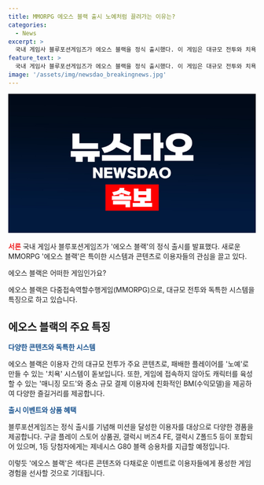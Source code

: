 ```yaml
---
title: MMORPG 에오스 블랙 출시 노예처럼 끌려가는 이유는?
categories:
  - News
excerpt: >
  국내 게임사 블루포션게임즈가 에오스 블랙을 정식 출시했다. 이 게임은 대규모 전투와 치욕 시스템이 특징으로, 이용자들에게는 구글 플레이 스토어 상품권부터 제네시스 G80 블랙 승용차까지 풍성한 경품을 제공한다. 게임 내 미션 달성한 이용자들을 추첨해 상금을 주는 행사도 진행중이다. 에오스 블랙은 중소 규모 결제 이용자에 친화적인 BM(수익모델) 등으로 진입 장벽을 더욱 낮췄다.
feature_text: >
  국내 게임사 블루포션게임즈가 에오스 블랙을 정식 출시했다. 이 게임은 대규모 전투와 치욕 시스템이 특징으로, 이용자들에게는 구글 플레이 스토어 상품권부터 제네시스 G80 블랙 승용차까지 풍성한 경품을 제공한다. 게임 내 미션 달성한 이용자들을 추첨해 상금을 주는 행사도 진행중이다. 에오스 블랙은 중소 규모 결제 이용자에 친화적인 BM(수익모델) 등으로 진입 장벽을 더욱 낮췄다.
image: '/assets/img/newsdao_breakingnews.jpg'
---
```


<p><img src="/assets/img/newsdao_breakingnews.jpg" alt="pcversion 속보" /></p>

<p><b><span style="color: #ee2323;">서론</span></b>
국내 게임사 블루포션게임즈가 '에오스 블랙'의 정식 출시를 발표했다. 새로운 MMORPG '에오스 블랙'은 특이한 시스템과 콘텐츠로 이용자들의 관심을 끌고 있다.</p>

<p data-ke-size="size16">에오스 블랙은 어떠한 게임인가요?</p>

<p>에오스 블랙은 다중접속역할수행게임(MMORPG)으로, 대규모 전투와 독특한 시스템을 특징으로 하고 있습니다.</p>

<h2 data-ke-size="size26">에오스 블랙의 주요 특징</h2>

<p data-ke-size="size16"><b><span style="color: #1a5490;">다양한 콘텐츠와 독특한 시스템</span></b></p>

<p>에오스 블랙은 이용자 간의 대규모 전투가 주요 콘텐츠로, 패배한 플레이어를 '노예'로 만들 수 있는 '치욕' 시스템이 돋보입니다. 또한, 게임에 접속하지 않아도 캐릭터를 육성할 수 있는 '매니징 모드'와 중소 규모 결제 이용자에 친화적인 BM(수익모델)을 제공하여 다양한 즐길거리를 제공합니다.</p>

<p data-ke-size="size16"><b><span style="color: #1a5490;">출시 이벤트와 상품 혜택</span></b></p>

<p>블루포션게임즈는 정식 출시를 기념해 미션을 달성한 이용자를 대상으로 다양한 경품을 제공합니다. 구글 플레이 스토어 상품권, 갤럭시 버즈4 FE, 갤럭시 Z폴드5 등이 포함되어 있으며, 1등 당첨자에게는 제네시스 G80 블랙 승용차를 지급할 예정입니다.</p>

<p data-ke-size="size16">이렇듯 '에오스 블랙'은 색다른 콘텐츠와 다채로운 이벤트로 이용자들에게 풍성한 게임 경험을 선사할 것으로 기대됩니다.</p>

